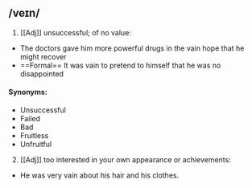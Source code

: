 ## /veɪn/  
1. [[Adj]]
unsuccessful; of no value:

- The doctors gave him more powerful drugs in the vain hope that he might recover
- ==Formal==
It was vain to pretend to himself that he was no disappointed


#### Synonyms:
- Unsuccessful
- Failed
- Bad
- Fruitless
- Unfruitful

2. [[Adj]]
too interested in your own appearance or achievements:

- He was very vain about his hair and his clothes.


